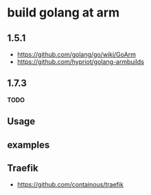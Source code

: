 # build golang at arm

## 1.5.1
* https://github.com/golang/go/wiki/GoArm
* https://github.com/hypriot/golang-armbuilds

## 1.7.3

**TODO**

## Usage

## examples

## Traefik

* https://github.com/containous/traefik

